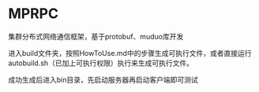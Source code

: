 # MPRPC
集群分布式网络通信框架，基于protobuf、muduo库开发

进入build文件夹，按照HowToUse.md中的步骤生成可执行文件，或者直接运行autobuild.sh（已加上可执行权限）执行来生成可执行文件。

成功生成后进入bin目录，先启动服务器再启动客户端即可测试
